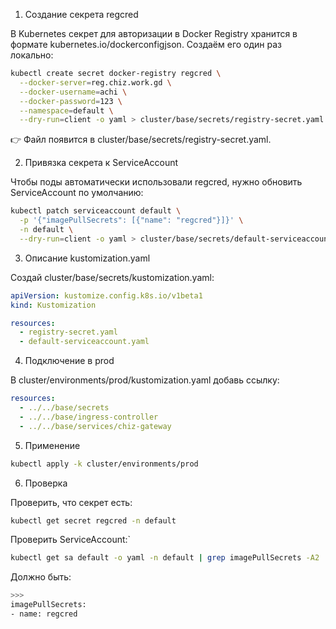 1. Создание секрета regcred

В Kubernetes секрет для авторизации в Docker Registry хранится в формате kubernetes.io/dockerconfigjson.
Создаём его один раз локально:

```sh
kubectl create secret docker-registry regcred \
  --docker-server=reg.chiz.work.gd \
  --docker-username=achi \
  --docker-password=123 \
  --namespace=default \
  --dry-run=client -o yaml > cluster/base/secrets/registry-secret.yaml
```
👉 Файл появится в cluster/base/secrets/registry-secret.yaml.



2. Привязка секрета к ServiceAccount

Чтобы поды автоматически использовали regcred, нужно обновить ServiceAccount по умолчанию:
```sh
kubectl patch serviceaccount default \
  -p '{"imagePullSecrets": [{"name": "regcred"}]}' \
  -n default \
  --dry-run=client -o yaml > cluster/base/secrets/default-serviceaccount.yaml
```

3. Описание kustomization.yaml

Создай cluster/base/secrets/kustomization.yaml:

```yaml
apiVersion: kustomize.config.k8s.io/v1beta1
kind: Kustomization

resources:
  - registry-secret.yaml
  - default-serviceaccount.yaml
```

4. Подключение в prod

В cluster/environments/prod/kustomization.yaml добавь ссылку:
```yaml
resources:
  - ../../base/secrets
  - ../../base/ingress-controller
  - ../../base/services/chiz-gateway
```

5. Применение

```sh
kubectl apply -k cluster/environments/prod
```

6. Проверка

Проверить, что секрет есть:
```sh
kubectl get secret regcred -n default
``` 

Проверить ServiceAccount:`
```sh
kubectl get sa default -o yaml -n default | grep imagePullSecrets -A2
```
Должно быть:
```sh
>>>
imagePullSecrets:
- name: regcred
```